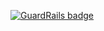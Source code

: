 
[![GuardRails badge](https://badges.production.guardrails.io/shtakai/express_boilerplate.svg)](https://www.guardrails.io)
